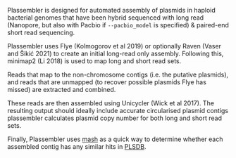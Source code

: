 Plassembler is designed for automated assembly of plasmids in haploid bacterial genomes that have been hybrid sequenced with  long read (Nanopore, but also with Pacbio if `--pacbio_model` is specified) & paired-end short read sequencing.

Plassembler uses Flye (Kolmogorov et al 2019) or optionally Raven (Vaser and Šikić 2021) to create an initial long-read only assembly. Following this, minimap2 (Li 2018) is used to map long and short read sets.

Reads that map to the non-chromosome contigs (i.e. the putative plasmids), and reads that are unmapped  (to recover possible plasmids Flye has missed) are extracted and combined.

These reads are then assembled using Unicycler (Wick et al 2017). The resulting output should ideally include accurate circularised plasmid contigs plassembler calculates plasmid copy number for both long and short read sets.

Finally, Plassembler uses [mash](https://github.com/marbl/Mash) as a quick way to determine whether each assembled contig has any similar hits in [PLSDB](https://doi.org/10.1093/nar/gkab1111). 
